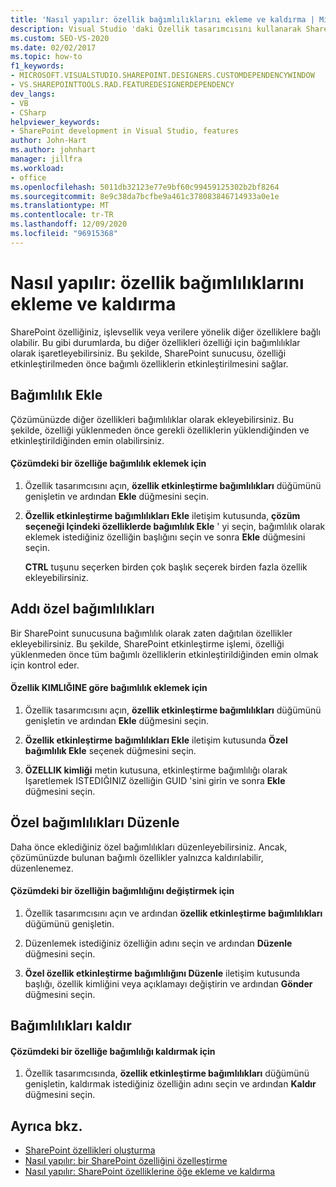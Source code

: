 ```yaml
---
title: 'Nasıl yapılır: özellik bağımlılıklarını ekleme ve kaldırma | Microsoft Docs'
description: Visual Studio 'daki Özellik tasarımcısını kullanarak SharePoint çözümünüze özellik bağımlılıklarını ekleme ve kaldırma konusunu gözden geçirin.
ms.custom: SEO-VS-2020
ms.date: 02/02/2017
ms.topic: how-to
f1_keywords:
- MICROSOFT.VISUALSTUDIO.SHAREPOINT.DESIGNERS.CUSTOMDEPENDENCYWINDOW
- VS.SHAREPOINTTOOLS.RAD.FEATUREDESIGNERDEPENDENCY
dev_langs:
- VB
- CSharp
helpviewer_keywords:
- SharePoint development in Visual Studio, features
author: John-Hart
ms.author: johnhart
manager: jillfra
ms.workload:
- office
ms.openlocfilehash: 5011db32123e77e9bf60c99459125302b2bf8264
ms.sourcegitcommit: 8e9c38da7bcfbe9a461c378083846714933a0e1e
ms.translationtype: MT
ms.contentlocale: tr-TR
ms.lasthandoff: 12/09/2020
ms.locfileid: "96915368"
---
```

# <a name="how-to-add-and-remove-feature-dependencies"></a>Nasıl yapılır: özellik bağımlılıklarını ekleme ve kaldırma
  SharePoint özelliğiniz, işlevsellik veya verilere yönelik diğer özelliklere bağlı olabilir. Bu gibi durumlarda, bu diğer özellikleri özelliği için bağımlılıklar olarak işaretleyebilirsiniz. Bu şekilde, SharePoint sunucusu, özelliği etkinleştirilmeden önce bağımlı özelliklerin etkinleştirilmesini sağlar.

## <a name="add-dependencies"></a>Bağımlılık Ekle
 Çözümünüzde diğer özellikleri bağımlılıklar olarak ekleyebilirsiniz. Bu şekilde, özelliği yüklenmeden önce gerekli özelliklerin yüklendiğinden ve etkinleştirildiğinden emin olabilirsiniz.

#### <a name="to-add-a-dependency-on-a-feature-in-the-solution"></a>Çözümdeki bir özelliğe bağımlılık eklemek için

1. Özellik tasarımcısını açın, **özellik etkinleştirme bağımlılıkları** düğümünü genişletin ve ardından **Ekle** düğmesini seçin.

2. **Özellik etkinleştirme bağımlılıkları Ekle** iletişim kutusunda, **çözüm seçeneği Içindeki özelliklerde bağımlılık Ekle** ' yi seçin, bağımlılık olarak eklemek istediğiniz özelliğin başlığını seçin ve sonra **Ekle** düğmesini seçin.

     **CTRL** tuşunu seçerken birden çok başlık seçerek birden fazla özellik ekleyebilirsiniz.

## <a name="addi-custom-dependencies"></a>Addı özel bağımlılıkları
 Bir SharePoint sunucusuna bağımlılık olarak zaten dağıtılan özellikler ekleyebilirsiniz. Bu şekilde, SharePoint etkinleştirme işlemi, özelliği yüklenmeden önce tüm bağımlı özelliklerin etkinleştirildiğinden emin olmak için kontrol eder.

#### <a name="to-add-a-dependency-by-the-feature-id"></a>Özellik KIMLIĞINE göre bağımlılık eklemek için

1. Özellik tasarımcısını açın, **özellik etkinleştirme bağımlılıkları** düğümünü genişletin ve ardından **Ekle** düğmesini seçin.

2. **Özellik etkinleştirme bağımlılıkları Ekle** iletişim kutusunda **Özel bağımlılık Ekle** seçenek düğmesini seçin.

3. **ÖZELLIK kimliği** metin kutusuna, etkinleştirme bağımlılığı olarak Işaretlemek ISTEDIĞINIZ özelliğin GUID 'sini girin ve sonra **Ekle** düğmesini seçin.

## <a name="edit-custom-dependencies"></a>Özel bağımlılıkları Düzenle
 Daha önce eklediğiniz özel bağımlılıkları düzenleyebilirsiniz. Ancak, çözümünüzde bulunan bağımlı özellikler yalnızca kaldırılabilir, düzenlenemez.

#### <a name="to-change-a-dependency-on-a-feature-in-the-solution"></a>Çözümdeki bir özelliğin bağımlılığını değiştirmek için

1. Özellik tasarımcısını açın ve ardından **özellik etkinleştirme bağımlılıkları** düğümünü genişletin.

2. Düzenlemek istediğiniz özelliğin adını seçin ve ardından **Düzenle** düğmesini seçin.

3. **Özel özellik etkinleştirme bağımlılığını Düzenle** iletişim kutusunda başlığı, özellik kimliğini veya açıklamayı değiştirin ve ardından **Gönder** düğmesini seçin.

## <a name="remove-dependencies"></a>Bağımlılıkları kaldır

#### <a name="to-remove-a-dependency-on-a-feature-in-the-solution"></a>Çözümdeki bir özelliğe bağımlılığı kaldırmak için

1. Özellik tasarımcısında, **özellik etkinleştirme bağımlılıkları** düğümünü genişletin, kaldırmak istediğiniz özelliğin adını seçin ve ardından **Kaldır** düğmesini seçin.

## <a name="see-also"></a>Ayrıca bkz.
- [SharePoint özellikleri oluşturma](../sharepoint/creating-sharepoint-features.md)
- [Nasıl yapılır: bir SharePoint özelliğini özelleştirme](../sharepoint/how-to-customize-a-sharepoint-feature.md)
- [Nasıl yapılır: SharePoint özelliklerine öğe ekleme ve kaldırma](../sharepoint/how-to-add-and-remove-items-to-sharepoint-features.md)

